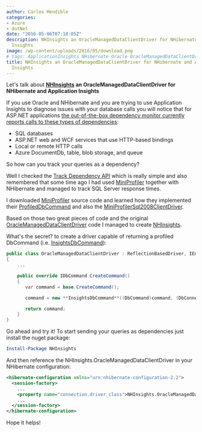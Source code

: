 ```yaml
---
author: Carlos Mendible
categories:
- Azure
- dotNet
date: "2016-05-06T07:18:05Z"
description: NHInsights an OracleManagedDataClientDriver for NHibernate and Application
  Insights
image: /wp-content/uploads/2016/05/download.png
# tags: ApplicationInsights NHibernate Oracle OracleManagedDataClientDriver Telemetry
title: NHInsights an OracleManagedDataClientDriver for NHibernate and Application
  Insights
---
```

Let's talk about **<a href="https://github.com/cmendible/NHInsights" target="_blank">NHInsights</a> an OracleManagedDataClientDriver for NHibernate and Application Insights**

If you use Oracle and NHibernate and you are trying to use Application Insights to diagnose issues with your database calls you will notice that for ASP.NET applications <a href="https://azure.microsoft.com/en-us/documentation/articles/app-insights-dependencies/" target="_blank">the out-of-the-box dependency monitor currently reports calls to these types of dependencies</a>:

  * SQL databases
  * ASP.NET web and WCF services that use HTTP-based bindings
  * Local or remote HTTP calls
  * Azure DocumentDb, table, blob storage, and queue

So how can you track your queries as a dependency?

Well I checked the <a href="https://azure.microsoft.com/en-us/documentation/articles/app-insights-api-custom-events-metrics/#track-dependency" target="_blank">Track Dependency API</a> which is really simple and also remembered that some time ago I had used <a href="https://github.com/MiniProfiler/dotnet" target="_blank">MiniProfiler</a> together with NHibernate and managed to track SQL Server response times.

I downloaded <a href="https://github.com/MiniProfiler/dotnet" target="_blank">MiniProfiler</a> source code and learned how they implemented their <a href="https://github.com/MiniProfiler/dotnet/blob/master/StackExchange.Profiling/Data/ProfiledDbCommand.cs" target="_blank">ProfiledDbCommand</a> and also the <a href="https://github.com/MRCollective/MiniProfiler.NHibernate/blob/master/MiniProfiler.NHibernate/Drivers/MiniProfilerSql2008ClientDriver.cs" target="_blank">MiniProfilerSql2008ClientDriver</a>.

Based on those two great pieces of code and the original <a href="https://github.com/nhibernate/nhibernate-core/blob/master/src/NHibernate/Driver/OracleManagedDataClientDriver.cs" target="_blank">OracleManagedDataClientDriver</a> code I managed to create <a href="https://github.com/cmendible/NHInsights" target="_blank">NHInsights</a>.

What's the secret? to create a driver capable of returning a profiled DbCommand (i.e. <a href="https://github.com/cmendible/NHInsights/blob/master/src/NHInsights/Infrastructure/InsightsDbCommand.cs" target="_blank">InsightsDbCommand</a>):

``` csharp
public class OracleManagedDataClientDriver : ReflectionBasedDriver, IEmbeddedBatcherFactoryProvider
{
    ...

    public override IDbCommand CreateCommand()
    {
       var command = base.CreateCommand();

       command = new **InsightsDbCommand**((DbCommand)command, (DbConnection)command.Connection) as IDbCommand;

       return command;
    }
}
```

Go ahead and try it! To start sending your queries as dependencies just install the nuget package:

``` powershell
Install-Package NHInsights
```

And then reference the NHInsights.OracleManagedDataClientDriver in your NHibernate configuration:

``` xml
<hibernate-configuration xmlns="urn:nhibernate-configuration-2.2">
  <session-factory>
    ...
    <property name="connection.driver_class">NHInsights.OracleManagedDataClientDriver, NHInsights, Version=1.0.0.0, Culture=neutral, PublicKeyToken=null</property>
    ...
  </session-factory>
</hibernate-configuration>
```

Hope it helps!